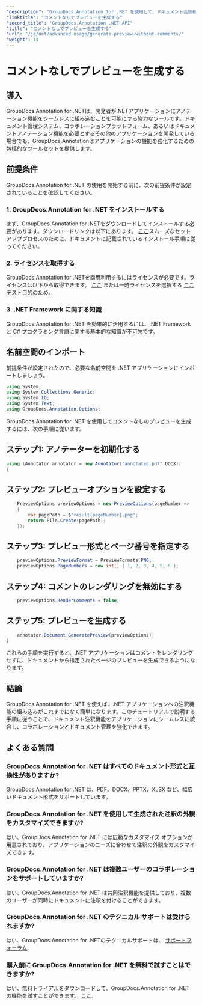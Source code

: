 ```yaml
---
"description": "GroupDocs.Annotation for .NET を使用して、ドキュメント注釈機能を .NET アプリケーションにシームレスに統合する方法を学びます。"
"linktitle": "コメントなしでプレビューを生成する"
"second_title": "GroupDocs.Annotation .NET API"
"title": "コメントなしでプレビューを生成する"
"url": "/ja/net/advanced-usage/generate-preview-without-comments/"
"weight": 14
---
```


# コメントなしでプレビューを生成する

## 導入
GroupDocs.Annotation for .NETは、開発者が.NETアプリケーションにアノテーション機能をシームレスに組み込むことを可能にする強力なツールです。ドキュメント管理システム、コラボレーションプラットフォーム、あるいはドキュメントアノテーション機能を必要とするその他のアプリケーションを開発している場合でも、GroupDocs.Annotationはアプリケーションの機能を強化するための包括的なツールセットを提供します。
## 前提条件
GroupDocs.Annotation for .NET の使用を開始する前に、次の前提条件が設定されていることを確認してください。
### 1. GroupDocs.Annotation for .NET をインストールする
まず、GroupDocs.Annotation for .NETをダウンロードしてインストールする必要があります。ダウンロードリンクは以下にあります。 [ここ](https://releases.groupdocs.com/annotation/net/)スムーズなセットアッププロセスのために、ドキュメントに記載されているインストール手順に従ってください。
### 2. ライセンスを取得する
GroupDocs.Annotation for .NETを商用利用するにはライセンスが必要です。ライセンスは以下から取得できます。 [ここ](https://purchase.groupdocs.com/buy) または一時ライセンスを選択する [ここ](https://purchase.groupdocs.com/temporary-license/) テスト目的のため。
### 3. .NET Framework に関する知識
GroupDocs.Annotation for .NET を効果的に活用するには、.NET Framework と C# プログラミング言語に関する基本的な知識が不可欠です。

## 名前空間のインポート
前提条件が設定されたので、必要な名前空間を .NET アプリケーションにインポートしましょう。

```csharp
using System;
using System.Collections.Generic;
using System.IO;
using System.Text;
using GroupDocs.Annotation.Options;
```

GroupDocs.Annotation for .NET を使用してコメントなしのプレビューを生成するには、次の手順に従います。
## ステップ1: アノテーターを初期化する
```csharp
using (Annotator annotator = new Annotator("annotated.pdf"_DOCX))
{
```
## ステップ2: プレビューオプションを設定する
```csharp
    PreviewOptions previewOptions = new PreviewOptions(pageNumber =>
    {
        var pagePath = $"result{pageNumber}.png";
        return File.Create(pagePath);
    });
```
## ステップ3: プレビュー形式とページ番号を指定する
```csharp
    previewOptions.PreviewFormat = PreviewFormats.PNG;
    previewOptions.PageNumbers = new int[] { 1, 2, 3, 4, 5, 6 };
```
## ステップ4: コメントのレンダリングを無効にする
```csharp
    previewOptions.RenderComments = false;
```
## ステップ5: プレビューを生成する
```csharp
    annotator.Document.GeneratePreview(previewOptions);
}
```
これらの手順を実行すると、.NET アプリケーションはコメントをレンダリングせずに、ドキュメントから指定されたページのプレビューを生成できるようになります。

## 結論
GroupDocs.Annotation for .NET を使えば、.NET アプリケーションへの注釈機能の組み込みがこれまでになく簡単になります。このチュートリアルで説明する手順に従うことで、ドキュメント注釈機能をアプリケーションにシームレスに統合し、コラボレーションとドキュメント管理を強化できます。
## よくある質問
### GroupDocs.Annotation for .NET はすべてのドキュメント形式と互換性がありますか?
GroupDocs.Annotation for .NET は、PDF、DOCX、PPTX、XLSX など、幅広いドキュメント形式をサポートしています。
### GroupDocs.Annotation for .NET を使用して生成された注釈の外観をカスタマイズできますか?
はい、GroupDocs.Annotation for .NET には広範なカスタマイズ オプションが用意されており、アプリケーションのニーズに合わせて注釈の外観をカスタマイズできます。
### GroupDocs.Annotation for .NET は複数ユーザーのコラボレーションをサポートしていますか?
はい、GroupDocs.Annotation for .NET は共同注釈機能を提供しており、複数のユーザーが同時にドキュメントに注釈を付けることができます。
### GroupDocs.Annotation for .NET のテクニカル サポートは受けられますか?
はい、GroupDocs.Annotation for .NETのテクニカルサポートは、 [サポートフォーラム](https://forum。groupdocs.com/c/annotation/10).
### 購入前に GroupDocs.Annotation for .NET を無料で試すことはできますか?
はい、無料トライアルをダウンロードして、GroupDocs.Annotation for .NET の機能を試すことができます。 [ここ](https://releases。groupdocs.com/).